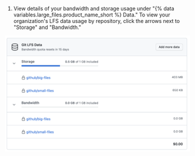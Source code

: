 1. View details of your bandwidth and storage usage under "{% data variables.large_files.product_name_short %} Data." To view your organization's LFS data usage by repository, click the arrows next to "Storage" and "Bandwidth."

  ![Detalles del uso de datos de Git LFS](/assets/images/help/billing/lfs-data.png)
